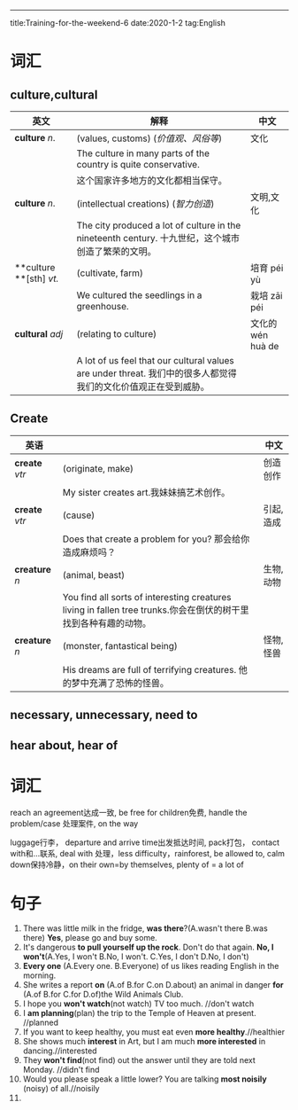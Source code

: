 ---
title:Training-for-the-weekend-6
date:2020-1-2
tag:English


# 词汇

## culture,cultural
| 英文| 解释 | 中文|
| ----------------- | ---------------------------------------------------- | ------------- |
|**culture**  *n*.  | (values, customs) (*价值观、风俗等*)                     | 文化 |
|                   | The culture in many parts of the country is quite conservative. |               |
|                   | 这个国家许多地方的文化都相当保守。                           |               |
| **culture**  *n*. | (intellectual creations) (*智力创造*)                        | 文明,文化    |
|                   | The city produced a lot of culture in the nineteenth century. 十九世纪，这个城市创造了繁荣的文明。|      |
| **culture **[sth]  *vt.* | (cultivate, farm) | 培育  péi yù    |
|                   |We cultured the seedlings in a greenhouse. | 栽培  zāi péi   |
| **cultural** *adj*|(relating to culture) | 文化的  wén huà de            |
|              | A lot of us feel that our cultural values are under threat. 我们中的很多人都觉得我们的文化价值观正在受到威胁。|

## Create
| 英语                                        |                                     | 中文             |
| ----------------- | ------------------------------------------------------------ | ------------- |
| **create** *vtr* | (originate, make)                   | 创造 创作 |
|                                         | My sister creates art.我妹妹搞艺术创作。     |                  |
| **create** *vtr*                                             | (cause)                             | 引起,造成    |
|                                        | Does that create a problem for you? 那会给你造成麻烦吗？|                  |
| **creature** *n*	|(animal, beast)	|生物,动物 |
|    | You find all sorts of interesting creatures living in fallen tree trunks.你会在倒伏的树干里找到各种有趣的动物。| |
| **creature** *n*	|(monster, fantastical being)|	怪物,怪兽 |
|  | His dreams are full of terrifying creatures. 他的梦中充满了恐怖的怪兽。|  |

## necessary, unnecessary, need to




## hear about, hear of



# 词汇

reach an agreement达成一致, be free for children免费, handle the problem/case 处理案件, on the way

luggage行李，
departure and arrive time出发抵达时间, pack打包， contact with和...联系,  deal with 处理，less difficulty，rainforest, be allowed to, calm down保持冷静，on their own=by themselves, plenty of = a lot of


# 句子

1. There was little milk in the fridge, **was there**?(A.wasn't there   B.was there)    **Yes**, please go and buy some.
2. It's dangerous **to pull yourself up the rock**. Don't do that again. **No, I won't**(A.Yes, I won't  B.No, I won't. C.Yes, I don't   D.No, I don't)
3. **Every one** (A.Every one.   B.Everyone) of us likes reading English in the morning.
4. She writes a report **on** (A.of B.for C.on D.about) an animal in danger **for** (A.of B.for C.for D.of)the Wild Animals Club.
5. I hope you **won't watch**(not watch) TV too much. //don't watch
6. I **am planning**(plan) the trip to the Temple of Heaven at present. //planned
7. If you want to keep healthy, you must eat even **more healthy**.//healthier
8. She shows much **interest** in Art, but I am much **more interested** in dancing.//interested
9. They **won't find**(not find) out the answer until they are told next Monday. //didn't find
10. Would you please speak a little lower? You are talking **most noisily** (noisy) of all.//noisily
11. 

